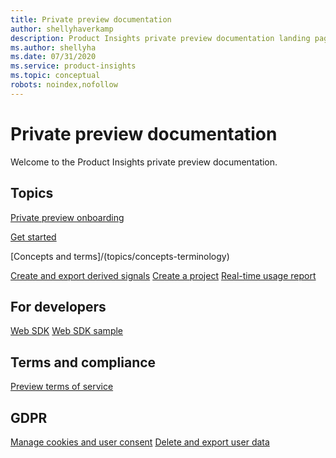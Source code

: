 ```yaml
---
title: Private preview documentation 
author: shellyhaverkamp
description: Product Insights private preview documentation landing page
ms.author: shellyha
ms.date: 07/31/2020
ms.service: product-insights
ms.topic: conceptual
robots: noindex,nofollow
---
```


# Private preview documentation
Welcome to the Product Insights private preview documentation. 

## Topics
[Private preview onboarding](../../topics/onboarding-guidance)

[Get started](/topics/first-run-experience)

[Concepts and terms]/(topics/concepts-terminology)

[Create and export derived signals](xref:topics/derived-signals)
[Create a project](xref:topics/create-project)
[Real-time usage report](xref:topics/real-time-usage-report)

## For developers
[Web SDK](xref:topics/getting-started-websdk)
[Web SDK sample](xref:topics/websdk-sample)

## Terms and compliance
[Preview terms of service](xref:developers/articles/terms-of-service)

## GDPR 
[Manage cookies and user consent](xref:topics/user-consent-storage)
[Delete and export user data](xref:topics/delete-export-signal-data)


